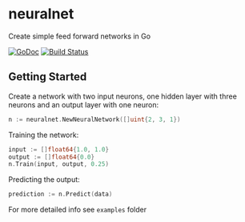# neuralnet
Create simple feed forward networks in Go

[![GoDoc](https://godoc.org/github.com/goml/gobrain?status.svg)](https://godoc.org/github.com/wbrc/neuralnet)
[![Build Status](https://api.travis-ci.org/wbrc/neuralnet.svg?branch=master)](https://travis-ci.org/wbrc/neuralnet)

## Getting Started
Create a network with two input neurons, one hidden layer with
three neurons and an output layer with one neuron:
```go
n := neuralnet.NewNeuralNetwork([]uint{2, 3, 1})
```

Training the network:
```go
input := []float64{1.0, 1.0}
output := []float64{0.0}
n.Train(input, output, 0.25)
```

Predicting the output:
```go
prediction := n.Predict(data)
```

For more detailed info see `examples` folder
